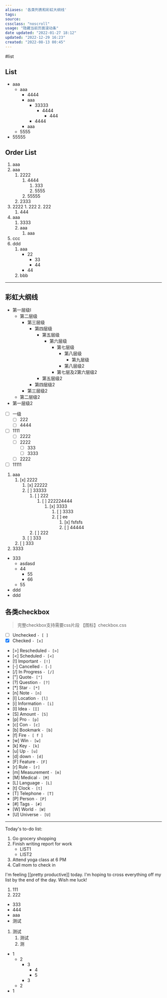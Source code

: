 ```yaml
---
aliases: '各类列表和彩虹大纲线'
tags: 
source:
cssclass: "noscroll"
usage: "隐藏当前页面滚动条"
date updated: "2022-01-27 18:12"
updated: "2022-12-29 16:23"
created: "2022-08-13 00:45"
---
```


#list 

## List

- aaa
	- aaa
		- 4444
		- aaa
			- 33333
				- 4444
					- 444
			- 4444 
		- aaa
	- 5555
- 55555
## Order List

1. aaa
2. aaa
	1. 2222
		1. 4444
			1. 333
			2. 5555
		2. 55555
	2. 2333
3. 2222
	   1. 222
	   2. 222
   1. 444
4. aaa
   1. 3333
   2. aaa
      1. aaa
5. ccc
6. ddd
   1. aaa
	   - 22
		   - 33
		   - 44
	   - 44
   2. bbb


---

## 彩虹大纲线

- 第一层级I
	- 第二层级
		- 第三层级
			- 第四层级
				- 第五层级
					- 第六层级
						- 第七层级
							- 第八层级
								- 第九层级
							- 第八层级2
						- 第七层及2第六层级2
				- 第五层级2
			- 第四层级2
		- 第三层级2
	- 第二层级2
- 第一层级2

- [ ] 一级
	- [ ] 222
	- [ ] 4444
- [ ] 1111
	- [ ] 2222
	- [ ] 2222
		- [ ] 333
		- [ ] 3333
	- [ ] 2222
- [ ] 11111

1. aaa
   1. [x] 2222
      1. [x] 22222
      2. [ ] 33333
         1. [ ] 222
            1. [ ] 222224444
               1. [x] 3333
                  1. [ ] 3333
                  2. [ ] ee
                     1. [x] fsfsfs
                     2. [ ] 44444
         2. [ ] 222
      3. [ ] 333
   2. [ ] 333
2. 3333
- 333
	- asdasd
	- 44
		- 55
		- 66
	- 55
 - ddd
 - ddd


## 各类checkbox
> 完整checkbox支持需要css片段 【图标】checkbox.css
- [ ] Unchecked `- [ ]`
- [x] Checked `- [x]`
- [>] Rescheduled `- [>]`
- [<] Scheduled `- [<]`
- [!] Important `- [!]`
- [-] Cancelled `- [-]`
- [/] In Progress `- [/]`
- ["] Quote`- ["]`
- [?] Question `- [?]`
- [*] Star `- [*]`
- [n] Note `- [n]`
- [l] Location `- [l]`
- [i] Information `- [i]`
- [I] Idea `- [I]`
- [S] Amount `- [S]`
- [p] Pro `- [p]`
- [c] Con `- [c]`
- [b] Bookmark `- [b]`
- [f] Fire `- [ f ]`
- [w] Win `- [w]`
- [k] Key `- [k]`
- [u] Up `- [u]`
- [d] down `- [d]`
- [F] Feature `- [F]`
- [r] Rule `- [r]`
- [m] Measurement `- [m]`
- [M] Medical `- [M]`
- [L] Language `- [L]`
- [t] Clock `- [t]`
- [T] Telephone `- [T]`
- [P] Person `- [P]`
- [#] Tags `- [#]`
- [W] World `- [W]`
- [U] Universe `- [U]`


----

Today's to-do list:
1. Go grocery shopping
2. Finish writing report for work
	- LIST1
	- LIST2
3. Attend yoga class at 6 PM
4. Call mom to check in

I'm feeling [[pretty productive]] today. I'm hoping to cross everything off my list by the end of the day. Wish me luck!


1. 111
2. 222
- 333
- 444
- aaa
- 测试
1. 测试
	1. 测试
	2. 测

- 1 
	- 2
		- 3
			- 4
			- 5
		- 3
	- 2
- 1

